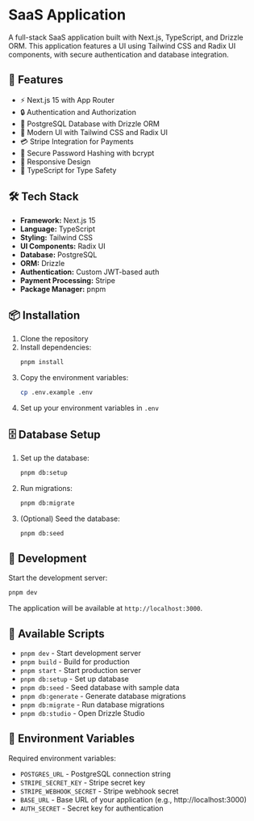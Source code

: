 # SaaS Application

A full-stack SaaS application built with Next.js, TypeScript, and Drizzle ORM. This application features a UI using Tailwind CSS and Radix UI components, with secure authentication and database integration.

## 🚀 Features

- ⚡️ Next.js 15 with App Router
- 🔒 Authentication and Authorization
- 💾 PostgreSQL Database with Drizzle ORM
- 🎨 Modern UI with Tailwind CSS and Radix UI
- 💳 Stripe Integration for Payments
- 🔐 Secure Password Hashing with bcrypt
- 📱 Responsive Design
- 🎯 TypeScript for Type Safety

## 🛠️ Tech Stack

- **Framework:** Next.js 15
- **Language:** TypeScript
- **Styling:** Tailwind CSS
- **UI Components:** Radix UI
- **Database:** PostgreSQL
- **ORM:** Drizzle
- **Authentication:** Custom JWT-based auth
- **Payment Processing:** Stripe
- **Package Manager:** pnpm

## 📦 Installation

1. Clone the repository
2. Install dependencies:
   ```bash
   pnpm install
   ```
3. Copy the environment variables:
   ```bash
   cp .env.example .env
   ```
4. Set up your environment variables in `.env`

## 🗄️ Database Setup

1. Set up the database:
   ```bash
   pnpm db:setup
   ```
2. Run migrations:
   ```bash
   pnpm db:migrate
   ```
3. (Optional) Seed the database:
   ```bash
   pnpm db:seed
   ```

## 🚀 Development

Start the development server:

```bash
pnpm dev
```

The application will be available at `http://localhost:3000`.

## 📝 Available Scripts

- `pnpm dev` - Start development server
- `pnpm build` - Build for production
- `pnpm start` - Start production server
- `pnpm db:setup` - Set up database
- `pnpm db:seed` - Seed database with sample data
- `pnpm db:generate` - Generate database migrations
- `pnpm db:migrate` - Run database migrations
- `pnpm db:studio` - Open Drizzle Studio

## 🔧 Environment Variables

Required environment variables:

- `POSTGRES_URL` - PostgreSQL connection string
- `STRIPE_SECRET_KEY` - Stripe secret key
- `STRIPE_WEBHOOK_SECRET` - Stripe webhook secret
- `BASE_URL` - Base URL of your application (e.g., http://localhost:3000)
- `AUTH_SECRET` - Secret key for authentication
